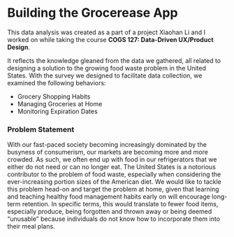 # Building the Grocerease App

This data analysis was created as a part of a project Xiaohan Li and I worked on while taking the course **COGS 127: Data-Driven UX/Product Design**.

It reflects the knowledge gleaned from the data we gathered, all related to designing a solution to the growing food waste problem in the United States.
With the survey we designed to facilitate data collection, we examined the following behaviors:

* Grocery Shopping Habits
* Managing Groceries at Home
* Monitoring Expiration Dates

### Problem Statement

With our fast-paced society becoming increasingly dominated by the busyness of consumerism, our markets are becoming more and more crowded.
As such, we often end up with food in our refrigerators that we either do not need or can no longer eat.
The United States is a notorious contributor to the problem of food waste, especially when considering the ever-increasing portion sizes of the American diet.
We would like to tackle this problem head-on and target the problem at home, given that learning and teaching healthy food management habits early on will encourage long-term retention.
In specific terms, this would translate to fewer food items, especially produce, being forgotten and thrown away or being deemed “unusable” because individuals do not know how to
incorporate them into their meal plans.
